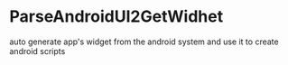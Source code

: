 # ParseAndroidUI2GetWidhet
auto generate app's widget from the android system and use it to create android scripts 
